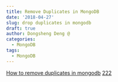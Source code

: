 ```yaml
---
title: Remove Duplicates in MongoDB
date: '2018-04-27'
slug: drop duplicates in mongodb
draft: true
author: Dongsheng Deng @
categories:
  - MongoDB
tags:
  - MongoDB
---
```



[How to remove duplicates in mongodb][remove]
[222](re)

[remove]: https://weknowinc.com/blog/how-remove-duplicates-in-mongodb
[re]: https://stackoverflow.com/questions/14184099/fastest-way-to-remove-duplicate-documents-in-mongodb
